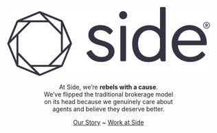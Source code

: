 <div align="center">

<picture>
  <source media="(prefers-color-scheme: dark)" srcset="/profile/logo-white.svg">
  <source media="(prefers-color-scheme: light)" srcset="/profile/logo.svg">
  <img src="/profile/logo.svg" alt="Side">
</picture>

At Side, we’re **rebels with a cause**. <br>
We’ve flipped the traditional brokerage model <br>
on its head because we genuinely care about <br>
agents and believe they deserve better.

[Our Story](https://www.side.com/about/?ref=github-profile) ~ [Work at Side](https://www.side.com/about/careers/?ref=github-profile)

</div>
